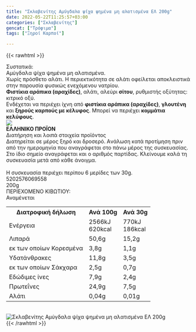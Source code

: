 ```yaml
---
title: "Σκλαβενίτης Αμύγδαλα ψίχα ψημένα μη αλατισμένα ΕΛ 200g"
date: 2022-05-22T11:25:57+03:00
categories: ["Σκλαβενίτης"]
gencat: ["Τρόφιμα"]
tags: ["Ξηροί Καρποί"]

---
```

{{< rawhtml >}}

<div class="sload454"><div class="product"><div id="sistatika">Συστατικά:</div><div class="alltext">Αμύγδαλα ψίχα ψημένα μη αλατισμένα.<br>Χωρίς πρόσθετο αλάτι. Η περιεκτικότητα σε αλάτι οφείλεται αποκλειστικά στην παρουσία φυσικώς ενεχόμενου νατρίου.<br><b>Φιστίκια αράπικα (αραχίδες)</b>, αλάτι, αλεύρι <b>σίτου</b>, ρυθμιστής οξύτητας: κιτρικό οξύ.<br>Ενδέχεται να περιέχει ίχνη από <b>φιστίκια αράπικα (αραχίδες)</b>, <b>γλουτένη</b> και <b>ξηρούς καρπούς με κέλυφος</b>. Μπορεί να περιέχει <b>κομμάτια κελύφους</b>.</div><div id="flag"><div id="flagimage"><img src="/media/icons/gr.svg"></div><span id="flagtext"><b>ΕΛΛΗΝΙΚΟ ΠΡΟΪΟΝ</b></span></div><div id="loipa">Διατήρηση και λοιπά στοιχεία προϊόντος</div><div class="alltext">Διατηρείται σε μέρος ξηρό και δροσερό. Aνάλωση κατά προτίμηση πριν από την ημερομηνία που αναγράφεται στο πάνω μέρος της συσκευασίας. Στο ίδιο σημείο αναγράφεται και ο αριθμός παρτίδας. Κλείνουμε καλά τη συσκευασία μετά από κάθε άνοιγμα.<br><br>Η συσκευασία περιέχει περίπου 6 μερίδες των 30g.</div><div id="barcode"><div id="barimage1"></div><span id="bartext">5202576069558</span></div><div id="varos"><div id="varosimage1"></div><span id="varostext">200g</span></div><div id="kivotio">ΠΕΡΙΕΧΟΜΕΝΟ ΚΙΒΩΤΙΟΥ:<br>Αναμένεται</div><div class="tabout"><table id="diatable"><tbody><tr><th>Διατροφική δήλωση</th><th>Ανά 100g</th><th>Ανά 30g</th></tr><tr><td class="texr2">Ενέργεια</td><td class="texr">2566kJ<br>620kcal</td><td class="texr">770kJ<br>186kcal</td></tr><tr><td class="texr2">Λιπαρά</td><td class="texr">50,6g</td><td class="texr">15,2g</td></tr><tr><td class="gray">εκ των οποίων Κορεσµένα</td><td class="gray2">3,8g</td><td class="gray2">1,1g</td></tr><tr><td class="texr2">Yδατάνθρακες</td><td class="texr">11,8g</td><td class="texr">3,5g</td></tr><tr><td class="gray">εκ των οποίων Σάκχαρα</td><td class="gray2">2,5g</td><td class="gray2">0,7g</td></tr><tr><td class="texr2">Eδώδιμες ίνες</td><td class="texr">7,9g</td><td class="texr">2,4g</td></tr><tr><td class="texr2">Πρωτεΐνες</td><td class="texr">24,9g</td><td class="texr">7,5g</td></tr><tr><td class="texr2">Αλάτι</td><td class="texr">0,04g</td><td class="texr">0,01g</td></tr></tbody></table></div><br><div class="pimg"><img alt="Σκλαβενίτης Αμύγδαλα ψίχα ψημένα μη αλατισμένα ΕΛ 200g" title="Σκλαβενίτης Αμύγδαλα ψίχα ψημένα μη αλατισμένα ΕΛ 200g" src="/media/images/sklavenitis-amygdala-psixa-pshmena-mh-alatismena-el-200g.jpg"></div></div></div>
{{< /rawhtml >}}


